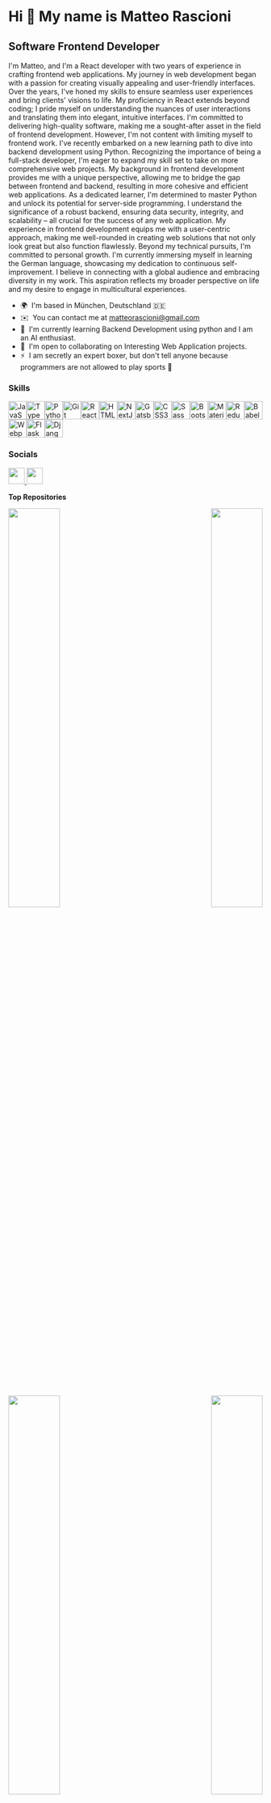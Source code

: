 Hi 👋 My name is Matteo Rascioni
================================

Software Frontend Developer
---------------------------

I'm Matteo, and I'm a React developer with two years of experience in crafting frontend web applications. My journey in web development began with a passion for creating visually appealing and user-friendly interfaces. Over the years, I've honed my skills to ensure seamless user experiences and bring clients' visions to life. My proficiency in React extends beyond coding; I pride myself on understanding the nuances of user interactions and translating them into elegant, intuitive interfaces. I'm committed to delivering high-quality software, making me a sought-after asset in the field of frontend development. However, I'm not content with limiting myself to frontend work. I've recently embarked on a new learning path to dive into backend development using Python. Recognizing the importance of being a full-stack developer, I'm eager to expand my skill set to take on more comprehensive web projects. My background in frontend development provides me with a unique perspective, allowing me to bridge the gap between frontend and backend, resulting in more cohesive and efficient web applications. As a dedicated learner, I'm determined to master Python and unlock its potential for server-side programming. I understand the significance of a robust backend, ensuring data security, integrity, and scalability – all crucial for the success of any web application. My experience in frontend development equips me with a user-centric approach, making me well-rounded in creating web solutions that not only look great but also function flawlessly. Beyond my technical pursuits, I'm committed to personal growth. I'm currently immersing myself in learning the German language, showcasing my dedication to continuous self-improvement. I believe in connecting with a global audience and embracing diversity in my work. This aspiration reflects my broader perspective on life and my desire to engage in multicultural experiences.

* 🌍  I'm based in München, Deutschland 🇩🇪
* ✉️  You can contact me at [matteorascioni@gmail.com](mailto:matteorascioni@gmail.com)
* 🧠  I'm currently learning Backend Development using python and I am an AI enthusiast.
* 🤝  I'm open to collaborating on Interesting Web Application projects.
* ⚡  I am secretly an expert boxer, but don't tell anyone because programmers are not allowed to play sports 👀

### Skills


<p align="left">
<a href="https://developer.mozilla.org/en-US/docs/Web/JavaScript" target="_blank" rel="noreferrer"><img src="https://raw.githubusercontent.com/danielcranney/readme-generator/main/public/icons/skills/javascript-colored.svg" width="36" height="36" alt="JavaScript" /></a><a href="https://www.typescriptlang.org/" target="_blank" rel="noreferrer"><img src="https://raw.githubusercontent.com/danielcranney/readme-generator/main/public/icons/skills/typescript-colored.svg" width="36" height="36" alt="TypeScript" /></a><a href="https://www.python.org/" target="_blank" rel="noreferrer"><img src="https://raw.githubusercontent.com/danielcranney/readme-generator/main/public/icons/skills/python-colored.svg" width="36" height="36" alt="Python" /></a><a href="https://git-scm.com/" target="_blank" rel="noreferrer"><img src="https://raw.githubusercontent.com/danielcranney/readme-generator/main/public/icons/skills/git-colored.svg" width="36" height="36" alt="Git" /></a><a href="https://reactjs.org/" target="_blank" rel="noreferrer"><img src="https://raw.githubusercontent.com/danielcranney/readme-generator/main/public/icons/skills/react-colored.svg" width="36" height="36" alt="React" /></a><a href="https://developer.mozilla.org/en-US/docs/Glossary/HTML5" target="_blank" rel="noreferrer"><img src="https://raw.githubusercontent.com/danielcranney/readme-generator/main/public/icons/skills/html5-colored.svg" width="36" height="36" alt="HTML5" /></a><a href="https://nextjs.org/docs" target="_blank" rel="noreferrer"><img src="https://raw.githubusercontent.com/danielcranney/readme-generator/main/public/icons/skills/nextjs-colored-dark.svg" width="36" height="36" alt="NextJs" /></a><a href="https://www.gatsbyjs.com/" target="_blank" rel="noreferrer"><img src="https://raw.githubusercontent.com/danielcranney/readme-generator/main/public/icons/skills/gatsby-colored.svg" width="36" height="36" alt="Gatsby" /></a><a href="https://www.w3.org/TR/CSS/#css" target="_blank" rel="noreferrer"><img src="https://raw.githubusercontent.com/danielcranney/readme-generator/main/public/icons/skills/css3-colored.svg" width="36" height="36" alt="CSS3" /></a><a href="https://sass-lang.com/" target="_blank" rel="noreferrer"><img src="https://raw.githubusercontent.com/danielcranney/readme-generator/main/public/icons/skills/sass-colored.svg" width="36" height="36" alt="Sass" /></a><a href="https://getbootstrap.com/" target="_blank" rel="noreferrer"><img src="https://raw.githubusercontent.com/danielcranney/readme-generator/main/public/icons/skills/bootstrap-colored.svg" width="36" height="36" alt="Bootstrap" /></a><a href="https://mui.com/" target="_blank" rel="noreferrer"><img src="https://raw.githubusercontent.com/danielcranney/readme-generator/main/public/icons/skills/materialui-colored.svg" width="36" height="36" alt="Material UI" /></a><a href="https://redux.js.org/" target="_blank" rel="noreferrer"><img src="https://raw.githubusercontent.com/danielcranney/readme-generator/main/public/icons/skills/redux-colored.svg" width="36" height="36" alt="Redux" /></a><a href="https://babeljs.io/" target="_blank" rel="noreferrer"><img src="https://raw.githubusercontent.com/danielcranney/readme-generator/main/public/icons/skills/babel-colored-dark.svg" width="36" height="36" alt="Babel" /></a><a href="https://webpack.js.org/" target="_blank" rel="noreferrer"><img src="https://raw.githubusercontent.com/danielcranney/readme-generator/main/public/icons/skills/webpack-colored.svg" width="36" height="36" alt="Webpack" /></a><a href="https://flask.palletsprojects.com/en/2.0.x/" target="_blank" rel="noreferrer"><img src="https://raw.githubusercontent.com/danielcranney/readme-generator/main/public/icons/skills/flask-colored-dark.svg" width="36" height="36" alt="Flask" /></a><a href="https://www.djangoproject.com/" target="_blank" rel="noreferrer"><img src="https://raw.githubusercontent.com/danielcranney/readme-generator/main/public/icons/skills/django-colored-dark.svg" width="36" height="36" alt="Django" /></a>
</p>


### Socials

<p align="left"> <a href="https://www.github.com/matteorascioni" target="_blank" rel="noreferrer"> <picture> <source media="(prefers-color-scheme: dark)" srcset="https://raw.githubusercontent.com/danielcranney/readme-generator/main/public/icons/socials/github-dark.svg" /> <source media="(prefers-color-scheme: light)" srcset="https://raw.githubusercontent.com/danielcranney/readme-generator/main/public/icons/socials/github.svg" /> <img src="https://raw.githubusercontent.com/danielcranney/readme-generator/main/public/icons/socials/github.svg" width="32" height="32" /> </picture> </a> <a href="https://www.linkedin.com/in/matteorascioni/" target="_blank" rel="noreferrer"> <picture> <source media="(prefers-color-scheme: dark)" srcset="https://raw.githubusercontent.com/danielcranney/readme-generator/main/public/icons/socials/linkedin-dark.svg" /> <source media="(prefers-color-scheme: light)" srcset="https://raw.githubusercontent.com/danielcranney/readme-generator/main/public/icons/socials/linkedin.svg" /> <img src="https://raw.githubusercontent.com/danielcranney/readme-generator/main/public/icons/socials/linkedin.svg" width="32" height="32" /> </picture> </a></p>

<b>Top Repositories</b>

<div width="100%" align="center"><a href="https://github.com/matteorascioni/python-selenium-cookie-game" align="left"><img align="left" width="45%" src="https://github-readme-stats.vercel.app/api/pin/?username=matteorascioni&repo=python-selenium-cookie-game&title_color=ffffff&text_color=ffffff&icon_color=ffffff&bg_color=312e81&hide_border=true&locale=en" /></a><a href="https://github.com/matteorascioni/Javascript-joke-teller" align="right"><img align="right" width="45%" src="https://github-readme-stats.vercel.app/api/pin/?username=matteorascioni&repo=Javascript-joke-teller&title_color=ffffff&text_color=ffffff&icon_color=ffffff&bg_color=312e81&hide_border=true&locale=en" /></a></div><br /><br /><br /><br /><br /><br /><br />

<br /><br /><br /><br /><br />

<div width="100%" align="center"><a href="https://github.com/matteorascioni/python-flask-cryptographic-authentication" align="left"><img align="left" width="45%" src="https://github-readme-stats.vercel.app/api/pin/?username=matteorascioni&repo=python-flask-cryptographic-authentication&title_color=ffffff&text_color=ffffff&icon_color=ffffff&bg_color=312e81&hide_border=true&locale=en" /></a><a href="https://github.com/matteorascioni/python-BeatufilSoup-spotify-api-musical-time-machine" align="right"><img align="right" width="45%" src="https://github-readme-stats.vercel.app/api/pin/?username=matteorascioni&repo=python-BeatufilSoup-spotify-api-musical-time-machine&title_color=ffffff&text_color=ffffff&icon_color=ffffff&bg_color=312e81&hide_border=true&locale=en" /></a></div>
